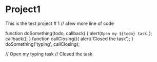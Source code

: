 # Project1
This is the test project # 1
// afew more line of code

function doSomething(todo, callback) {
  alert(`Open my ${todo} task.`);
  callback();
}
function callClosing(){
  alert('Closed the task');
}
doSomething('typing', callClosing);

// Open my typing task
// Closed the task
